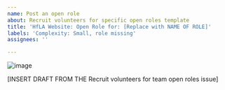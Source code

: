 ```yaml
---
name: Post an open role
about: Recruit volunteers for specific open roles template
title: 'HfLA Website: Open Role for: [Replace with NAME OF ROLE]'
labels: 'Complexity: Small, role missing'
assignees: ''

---
```


![image](https://user-images.githubusercontent.com/37763229/162992303-b0fae60e-1886-45ce-93c1-d1a27a909327.png)

[INSERT DRAFT FROM THE Recruit volunteers for team open roles issue]
